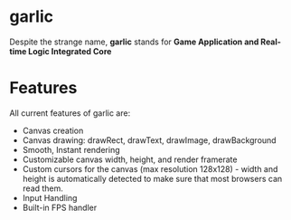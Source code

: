 # garlic
Despite the strange name, **garlic** stands for **Game Application and Real-time Logic Integrated Core**

# Features
All current features of garlic are:
 - Canvas creation
 - Canvas drawing: drawRect, drawText, drawImage, drawBackground
 - Smooth, Instant rendering
 - Customizable canvas width, height, and render framerate
 - Custom cursors for the canvas (max resolution 128x128) - width and height is automatically detected to make sure that most browsers can read them.
 - Input Handling
 - Built-in FPS handler

